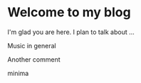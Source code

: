 # Welcome to my blog

I'm glad you are here. I plan to talk about ...

Music in general

Another comment

minima
